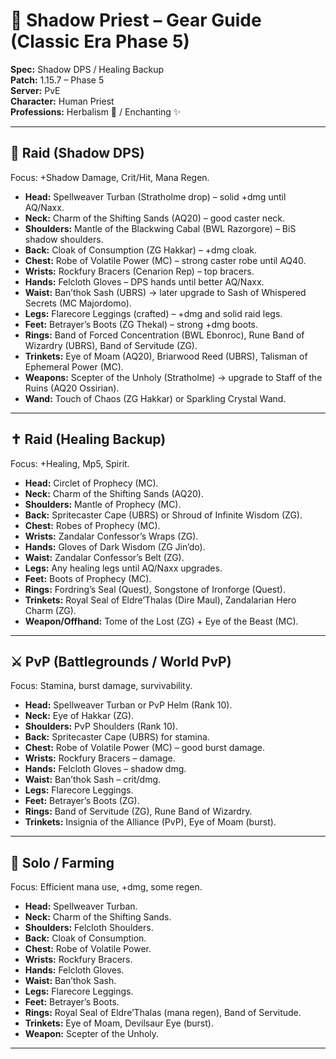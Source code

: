 # 🔮 Shadow Priest – Gear Guide (Classic Era Phase 5)

**Spec:** Shadow DPS / Healing Backup  
**Patch:** 1.15.7 – Phase 5  
**Server:** PvE  
**Character:** Human Priest  
**Professions:** Herbalism 🌿 / Enchanting ✨  

---

## 🧙 Raid (Shadow DPS)

Focus: +Shadow Damage, Crit/Hit, Mana Regen.  

- **Head:** Spellweaver Turban (Stratholme drop) – solid +dmg until AQ/Naxx.  
- **Neck:** Charm of the Shifting Sands (AQ20) – good caster neck.  
- **Shoulders:** Mantle of the Blackwing Cabal (BWL Razorgore) – BiS shadow shoulders.  
- **Back:** Cloak of Consumption (ZG Hakkar) – +dmg cloak.  
- **Chest:** Robe of Volatile Power (MC) – strong caster robe until AQ40.  
- **Wrists:** Rockfury Bracers (Cenarion Rep) – top bracers.  
- **Hands:** Felcloth Gloves – DPS hands until better AQ/Naxx.  
- **Waist:** Ban’thok Sash (UBRS) → later upgrade to Sash of Whispered Secrets (MC Majordomo).  
- **Legs:** Flarecore Leggings (crafted) – +dmg and solid raid legs.  
- **Feet:** Betrayer’s Boots (ZG Thekal) – strong +dmg boots.  
- **Rings:** Band of Forced Concentration (BWL Ebonroc), Rune Band of Wizardry (UBRS), Band of Servitude (ZG).  
- **Trinkets:** Eye of Moam (AQ20), Briarwood Reed (UBRS), Talisman of Ephemeral Power (MC).  
- **Weapons:** Scepter of the Unholy (Stratholme) → upgrade to Staff of the Ruins (AQ20 Ossirian).  
- **Wand:** Touch of Chaos (ZG Hakkar) or Sparkling Crystal Wand.  

---

## ✝️ Raid (Healing Backup)

Focus: +Healing, Mp5, Spirit.  

- **Head:** Circlet of Prophecy (MC).  
- **Neck:** Charm of the Shifting Sands (AQ20).  
- **Shoulders:** Mantle of Prophecy (MC).  
- **Back:** Spritecaster Cape (UBRS) or Shroud of Infinite Wisdom (ZG).  
- **Chest:** Robes of Prophecy (MC).  
- **Wrists:** Zandalar Confessor’s Wraps (ZG).  
- **Hands:** Gloves of Dark Wisdom (ZG Jin’do).  
- **Waist:** Zandalar Confessor’s Belt (ZG).  
- **Legs:** Any healing legs until AQ/Naxx upgrades.  
- **Feet:** Boots of Prophecy (MC).  
- **Rings:** Fordring’s Seal (Quest), Songstone of Ironforge (Quest).  
- **Trinkets:** Royal Seal of Eldre’Thalas (Dire Maul), Zandalarian Hero Charm (ZG).  
- **Weapon/Offhand:** Tome of the Lost (ZG) + Eye of the Beast (MC).  

---

## ⚔️ PvP (Battlegrounds / World PvP)

Focus: Stamina, burst damage, survivability.  

- **Head:** Spellweaver Turban or PvP Helm (Rank 10).  
- **Neck:** Eye of Hakkar (ZG).  
- **Shoulders:** PvP Shoulders (Rank 10).  
- **Back:** Spritecaster Cape (UBRS) for stamina.  
- **Chest:** Robe of Volatile Power (MC) – good burst damage.  
- **Wrists:** Rockfury Bracers – damage.  
- **Hands:** Felcloth Gloves – shadow dmg.  
- **Waist:** Ban’thok Sash – crit/dmg.  
- **Legs:** Flarecore Leggings.  
- **Feet:** Betrayer’s Boots (ZG).  
- **Rings:** Band of Servitude (ZG), Rune Band of Wizardry.  
- **Trinkets:** Insignia of the Alliance (PvP), Eye of Moam (burst).  

---

## 🌿 Solo / Farming

Focus: Efficient mana use, +dmg, some regen.  

- **Head:** Spellweaver Turban.  
- **Neck:** Charm of the Shifting Sands.  
- **Shoulders:** Felcloth Shoulders.  
- **Back:** Cloak of Consumption.  
- **Chest:** Robe of Volatile Power.  
- **Wrists:** Rockfury Bracers.  
- **Hands:** Felcloth Gloves.  
- **Waist:** Ban’thok Sash.  
- **Legs:** Flarecore Leggings.  
- **Feet:** Betrayer’s Boots.  
- **Rings:** Royal Seal of Eldre’Thalas (mana regen), Band of Servitude.  
- **Trinkets:** Eye of Moam, Devilsaur Eye (burst).  
- **Weapon:** Scepter of the Unholy.  

---
